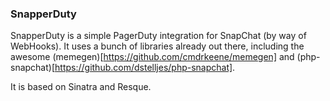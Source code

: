 ### SnapperDuty

SnapperDuty is a simple PagerDuty integration for SnapChat (by way of WebHooks).  It uses a bunch of libraries already out there, including the awesome (memegen)[https://github.com/cmdrkeene/memegen] and (php-snapchat)[https://github.com/dstelljes/php-snapchat].

It is based on Sinatra and Resque.
